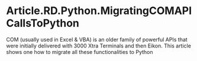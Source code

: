 # Article.RD.Python.MigratingCOMAPICallsToPython
COM (usually used in Excel &amp; VBA) is an older family of powerful APIs that were initially delivered with 3000 Xtra Terminals and then Eikon. This article shows one how to migrate all these functionalities to Python
